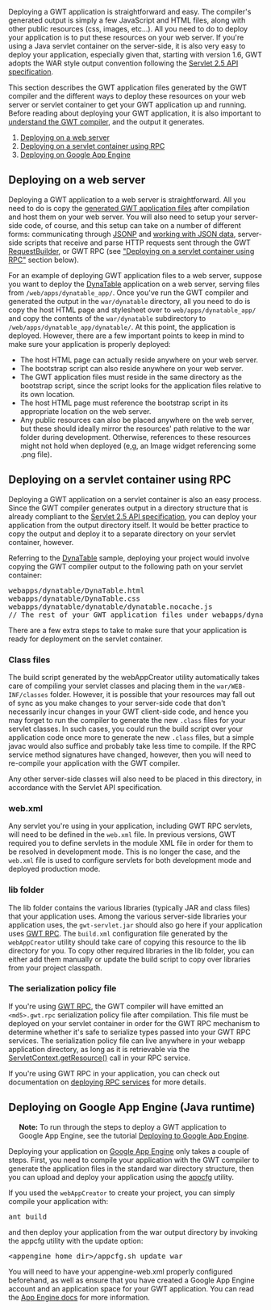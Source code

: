 <p>Deploying a GWT application is straightforward and easy. The compiler's generated output is simply a few JavaScript and HTML files, along with other public resources (css, images, etc...). All you need to do to deploy your application is to put these resources on your web server. If you're using a Java servlet container on the server-side, it is also very easy to deploy your application, especially given that, starting with version 1.6, GWT adopts the WAR style output convention following the <a href="http://jcp.org/aboutJava/communityprocess/mrel/jsr154/index2.html">Servlet 2.5 API specification</a>.</p>

<p>This section describes the GWT application files generated by the GWT compiler and the different ways to deploy these resources on your web server or servlet container to get your GWT application up and running. Before reading about deploying your GWT application, it is also important to <a href="DevGuideCompilingAndDebugging.html#DevGuideJavaToJavaScriptCompiler">understand the GWT compiler</a>, and the output it generates.</p>

<ol class="toc" id="pageToc">
  <li><a href="#DevGuideDeployingWebServer">Deploying on a web server</a></li>
  <li><a href="#DevGuideDeployingServletContainerUsingRPC">Deploying on a servlet container using RPC</a></li>
  <li><a href="#DevGuideDeployingAppEngine">Deploying on Google App Engine</a></li>
</ol>

<h2 id="DevGuideDeployingWebServer">Deploying on a web server</h2>

<p>Deploying a GWT application to a web server is straightforward. All you need to do is copy the <a href="DevGuideCompilingAndDebugging.html#DevGuideJavaToJavaScriptCompiler">generated GWT application files</a> after compilation and host them on your web server. You will also need to setup your server-side code, of course, and this setup can take on a number of different forms: communicating through <a
href="http://google-web-toolkit.googlecode.com/svn/javadoc/latest/com/google/gwt/jsonp/client/JsonpRequestBuilder.html">JSONP</a>
and <a
href="DevGuideCodingBasics.html#DevGuideJSON">working with JSON data</a>, server-side scripts that receive and parse HTTP requests sent through the GWT <a href="http://google-web-toolkit.googlecode.com/svn/javadoc/latest/com/google/gwt/http/client/RequestBuilder.html">RequestBuilder</a>, or GWT RPC (see <a href="#DevGuideDeployingServletContainerUsingRPC">&quot;Deploying on a servlet container using RPC&quot;</a> section below).

<p>For an example of deploying GWT application files to a web server, suppose you want to deploy the <a href="http://gwt.google.com/samples/DynaTable/DynaTable.html">DynaTable</a> application on a web server, serving files from <code>/web/apps/dynatable_app/</code>. Once you've run the GWT compiler and generated the output in the <code>war/dynatable</code> directory, all you need to do is copy the host HTML page and stylesheet over to <code>web/apps/dynatable_app/</code> and copy the contents of the <code>war/dynatable</code> subdirectory to <code>/web/apps/dynatable_app/dynatable/</code>. At this point, the application is deployed. However, there are a few important points to keep in mind to make sure your application is properly deployed:</p>

<p></p>
<ul>
  <li>The host HTML page can actually reside anywhere on your web server.</li>
  <li>The bootstrap script can also reside anywhere on your web server.</li>
  <li>The GWT application files must reside in the same directory as the bootstrap script, since the script looks for the application files relative to its own location.</li>
  <li>The host HTML page must reference the bootstrap script in its appropriate location on the web server.</li>
  <li>Any public resources can also be placed anywhere on the web server, but these should ideally mirror the resources' path relative to the war folder during development. Otherwise, references to these resources might not hold when deployed (e,g, an Image widget referencing some .png file).</li>
</ul>

<h2 id="DevGuideDeployingServletContainerUsingRPC">Deploying on a servlet container using RPC</h2>

<p>Deploying a GWT application on a servlet container is also an easy process. Since the GWT compiler generates output in a directory structure that is already compliant to the <a href="http://jcp.org/aboutJava/communityprocess/mrel/jsr154/index2.html">Servlet 2.5 API specification</a>, you can deploy your application from the output directory itself. It would be better practice to copy the output and deploy it to a separate directory on your servlet container, however.</p>

<p>Referring to the <a href="http://gwt.google.com/samples/DynaTable/DynaTable.html">DynaTable</a> sample, deploying your project would involve copying the GWT compiler output to the following path on your servlet container:</p>

<pre class="prettyprint">
webapps/dynatable/DynaTable.html
webapps/dynatable/DynaTable.css
webapps/dynatable/dynatable/dynatable.nocache.js
// The rest of your GWT application files under webapps/dynatable/dynatable/
</pre>

<p>There are a few extra steps to take to make sure that your application is ready for deployment on the servlet container.</p>

<h3>Class files</h3>

<p>The build script generated by the webAppCreator utility automatically takes care of compiling your servlet classes and placing them in the <code>war/WEB-INF/classes</code> folder. However, it is possible that your resources may fall out of sync as you make changes to your server-side code that don't necessarily incur changes in your GWT client-side code, and hence you may forget to run the compiler to generate the new <code>.class</code> files for your servlet classes. In such cases, you could run the build script over your application code once more to generate the new <code>.class</code> files, but a simple javac would also suffice and probably take less time to compile. If the RPC service method signatures have changed, however, then you will need to re-compile your application with the GWT compiler.</p>

<p>Any other server-side classes will also need to be placed in this directory, in accordance with the Servlet API specification.</p>

<h3>web.xml</h3>

<p>Any servlet you're using in your application, including GWT RPC servlets,
will need to be defined in the <code>web.xml</code> file. In previous versions,
GWT required you to define servlets in the module XML file in order for them to
be resolved in development mode. This is no longer the case, and the
<code>web.xml</code> file is used to configure servlets for both development
mode and deployed production mode.</p>

<h3>lib folder</h3>

<p>The lib folder contains the various libraries (typically JAR and class files) that your application uses. Among the various server-side libraries your application uses, the <code>gwt-servlet.jar</code> should also go here if your application uses <a href="DevGuideServerCommunication.html#DevGuideRemoteProcedureCalls">GWT RPC</a>. The <code>build.xml</code> configuration file generated by the <code>webAppCreator</code> utility should take care of copying this resource to the lib directory for you. To copy other required libraries in the lib folder, you can either add them manually or update the build script to copy over libraries from your project classpath.</p>

<h3>The serialization policy file</h3>

<p>If you're using <a href="DevGuideServerCommunication.html#DevGuideRemoteProcedureCalls">GWT RPC</a>, the GWT compiler will have emitted an <code>&lt;md5&gt;.gwt.rpc</code> serialization policy file after compilation. This file must be deployed on your servlet container in order for the GWT RPC mechanism to determine whether it's safe to serialize types passed into your GWT RPC services. The serialization policy file can live anywhere in your webapp application directory, as long as it is retrievable via the <a href="http://java.sun.com/products/servlet/2.3/javadoc/javax/servlet/ServletContext.html#getContext(java.lang.String)">ServletContext.getResource()</a> call in your RPC service.</p>

<p>If you're using GWT RPC in your application, you can check out documentation on <a href="DevGuideServerCommunication.html#DevGuideRPCDeployment">deploying RPC services</a> for more details.</p>

<h2 id="DevGuideDeployingAppEngine">Deploying on Google App Engine (Java runtime)</h2>

<p class="note" style="margin-left: 1.5em; margin-right: 1.5em;">
<b>Note:</b> To run through the steps to deploy a GWT application to Google App Engine, see the tutorial <a href="tutorial/appengine.html">Deploying to Google App Engine</a>.
</p>

<p>Deploying your application on <a href="https://developers.google.com/appengine/docs/java/gettingstarted/">Google App Engine</a> only takes a couple of steps. First, you need to compile your application with the GWT compiler to generate the application files in the standard war directory structure, then you can upload and deploy your application using the <a href="https://developers.google.com/appengine/docs/java/tools/uploadinganapp#Uploading_the_App">appcfg</a> utility.</p>

<p>If you used the <code>webAppCreator</code> to create your project, you can simply compile your application with:</p>

<pre class="prettyprint">
ant build
</pre>

<p>and then deploy your application from the war output directory by invoking the appcfg utility with the update option:</p>

<pre class="prettyprint">
&lt;appengine_home_dir&gt;/appcfg.sh update war
</pre>

<p>You will need to have your appengine-web.xml properly configured beforehand, as well as ensure that you have created a Google App Engine account and an application space for your GWT application. You can read the <a href="//developers.google.com/appengine/docs/java/gettingstarted/">App Engine docs</a> for more information.</p>


